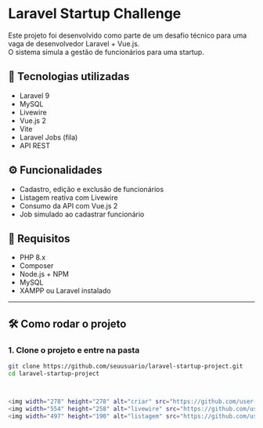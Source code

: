# Laravel Startup Challenge

Este projeto foi desenvolvido como parte de um desafio técnico para uma vaga de desenvolvedor Laravel + Vue.js.  
O sistema simula a gestão de funcionários para uma startup.

## 🚀 Tecnologias utilizadas

- Laravel 9
- MySQL
- Livewire
- Vue.js 2
- Vite
- Laravel Jobs (fila)
- API REST

## ⚙️ Funcionalidades

- Cadastro, edição e exclusão de funcionários
- Listagem reativa com Livewire
- Consumo da API com Vue.js 2
- Job simulado ao cadastrar funcionário

## 🔧 Requisitos

- PHP 8.x
- Composer
- Node.js + NPM
- MySQL
- XAMPP ou Laravel instalado

---

## 🛠️ Como rodar o projeto

### 1. Clone o projeto e entre na pasta


```bash
git clone https://github.com/seuusuario/laravel-startup-project.git
cd laravel-startup-project



<img width="278" height="278" alt="criar" src="https://github.com/user-attachments/assets/c8663f59-af94-40c5-8399-e8c99a703829" />
<img width="554" height="258" alt="livewire" src="https://github.com/user-attachments/assets/27f6f984-f490-4624-9c7b-cc52fae60a24" />
<img width="497" height="190" alt="listagem" src="https://github.com/user-attachments/assets/771bd1b0-288f-45ef-8fed-b03e5c1314d9" />


